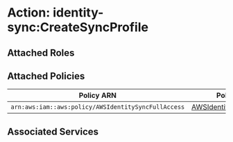 # Action: identity-sync:CreateSyncProfile

## Attached Roles

## Attached Policies

| Policy ARN | Policy Name |
|------------|-------------|
| `arn:aws:iam::aws:policy/AWSIdentitySyncFullAccess` | [AWSIdentitySyncFullAccess](../policies.md#awsidentitysyncfullaccess) |

## Associated Services

